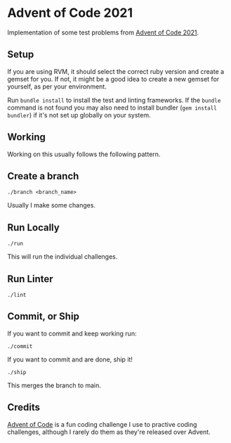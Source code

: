 # Advent of Code 2021

Implementation of some test problems from [Advent of Code 2021](https://adventofcode.com/2021).

## Setup

If you are using RVM, it should select the correct ruby version and create a gemset for you. If not, it might be a good idea to create a new gemset for yourself, as per your environment.

Run `bundle install` to install the test and linting frameworks. If the `bundle` command is not found you may also need to install bundler (`gem install bundler`) if it's not set up globally on your system.

## Working

Working on this usually follows the following pattern.

Create a branch
---------------

`./branch <branch_name>`

Usually I make some changes.

Run Locally
-----------

`./run`

This will run the individual challenges.

Run Linter
----------

`./lint`

Commit, or Ship
---------------

If you want to commit and keep working run:

`./commit`

If you want to commit and are done, ship it!

`./ship`

This merges the branch to main.

Credits
-------

[Advent of Code](https://adventofcode.com/2021/about) is a fun coding challenge I use to practive coding challenges,
although I rarely do them as they're released over Advent.
